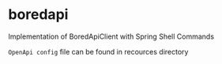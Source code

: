 # boredapi
Implementation of BoredApiClient with Spring Shell Commands


`OpenApi config` file can be found in recources directory
